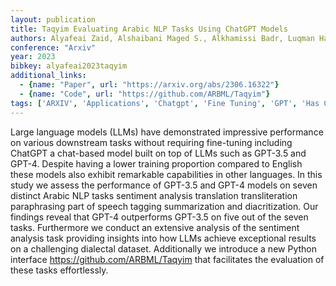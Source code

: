 ```yaml
---
layout: publication
title: Taqyim Evaluating Arabic NLP Tasks Using ChatGPT Models
authors: Alyafeai Zaid, Alshaibani Maged S., Alkhamissi Badr, Luqman Hamzah, Alareqi Ebrahim, Fadel Ali
conference: "Arxiv"
year: 2023
bibkey: alyafeai2023taqyim
additional_links:
  - {name: "Paper", url: "https://arxiv.org/abs/2306.16322"}
  - {name: "Code", url: "https://github.com/ARBML/Taqyim"}
tags: ['ARXIV', 'Applications', 'Chatgpt', 'Fine Tuning', 'GPT', 'Has Code', 'LLM', 'NLP', 'Pretraining Methods', 'Training Techniques']
---
```

Large language models (LLMs) have demonstrated impressive performance on various downstream tasks without requiring fine-tuning including ChatGPT a chat-based model built on top of LLMs such as GPT-3.5 and GPT-4. Despite having a lower training proportion compared to English these models also exhibit remarkable capabilities in other languages. In this study we assess the performance of GPT-3.5 and GPT-4 models on seven distinct Arabic NLP tasks sentiment analysis translation transliteration paraphrasing part of speech tagging summarization and diacritization. Our findings reveal that GPT-4 outperforms GPT-3.5 on five out of the seven tasks. Furthermore we conduct an extensive analysis of the sentiment analysis task providing insights into how LLMs achieve exceptional results on a challenging dialectal dataset. Additionally we introduce a new Python interface https://github.com/ARBML/Taqyim that facilitates the evaluation of these tasks effortlessly.
